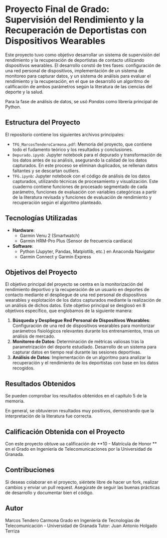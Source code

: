 # Proyecto Final de Grado: Supervisión del Rendimiento y la Recuperación de Deportistas con Dispositivos Wearables

Este proyecto tuvo como objetivo desarrollar un sistema de supervisión del rendimiento y la recuperación de deportistas de contacto utilizando dispositivos wearables. El desarrollo constó de tres fases: configuración de una red personal de dispositivos, implementación de un sistema de monitoreo para capturar datos, y un sistema de análisis para evaluar el rendimiento y la recuperación, en el que se desarrolló un algoritmo de calificación de ambos parámetros según la literatura de las ciencias del deporte y la salud.

Para la fase de análisis de datos, se usó *Pandas* como librería principal de Python.

## Estructura del Proyecto

El repositorio contiene los siguientes archivos principales:

- `TFG_MarcosTenderoCarmona.pdf`: Memoria del proyecto, que contiene todo el fudamento teórico y los resultados y conclusiones.
- `Depurado.ipynb`: Jupyter notebook para el depurado y transformación de los datos antes de su análisis, asegurando la calidad de los datos capturados. En este proceso se eliminan duplicados, se rellenan datos faltantes y se descartan outliers.
- `TFG.ipynb`: Jupyter notebook con el código de análisis de los datos capturados, utilizando técnicas de procesamiento y visualización. Este cuaderno contiene funciones de procesado segmentado de cada parámetro, funciones de evaluación con variables categóricas a partir de la literatura revisada y funciones de evaluación de rendimiento y recuperación según el algoritmo planteado.


## Tecnologías Utilizadas

- **Hardware**:
  - Garmin Venu 2 (Smartwatch)
  - Garmin HRM-Pro Plus (Sensor de frecuencia cardíaca)
- **Software**:
  - Python (Jupyter, Pandas, Matplotlib, etc.) en Anaconda Navigator
  - Garmin Connect y Garmin Express
  

## Objetivos del Proyecto

El objetivo principal del proyecto se centra en la monitorización del rendimiento deportivo y la recuperación de un usuario en deportes de contacto mediante el despliegue de una red personal de dispositivos wearables y explotación de los datos capturados mediante la realización de un análisis de dichos datos.
Este objetivo principal se desglosó en 8 objetivos específico, que englobamos de la siguiente manera:
1. **Búsqueda y Despliegue Red Personal de Dispositivos Wearables**: Configuración de una red de dispositivos wearables para monitorizar parámetros fisiológicos relevantes durante los entrenamientos, trras un análisis de mercado. 
2. **Monitoreo de Datos**: Determinación de métricas valiosas tras la parametrización del deporte estudiado. Desarrollo de un sistema para capturar datos en tiempo real durante las sesiones deportivas.
3. **Análisis de Datos**: Implementación de un algoritmo para analizar la recuperación y el rendimiento de los deportistas con base en los datos recogidos.

## Resultados Obtenidos
Se pueden comprobar los resultados obtenidos en el capítulo 5 de la memoria. 

En general, se obtuvieron resultados muy positivos, demostrando que la interpretación de la literatura fue correcta. 

## Calificación Obtenida con el Proyecto
Con este proyecto obtuve ua calificación de **10 - Matrícula de Honor ** en el Grado en Ingeniería de Telecomunicaciones por la Universidad de Granada.


## Contribuciones
Si deseas colaborar en el proyecto, siéntete libre de hacer un fork, realizar cambios y enviar un pull request. Asegúrate de seguir las buenas prácticas de desarrollo y documentar bien el código.

## Autor
Marcos Tendero Carmona
Grado en Ingeniería de Tecnologías de Telecomunicación - Universidad de Granada
Tutor: Juan Antonio Holgado Terriza
